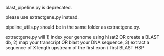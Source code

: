 blast_pipeline.py is deprecated.

please use extractgene.py instead.

pipeline_utils.py should be in the same folder as extractgene.py.

extractgene.py will 1) index your genome using hisat2 OR create a BLAST db, 2) map your transcript OR blast your DNA sequence, 3) extract a sequence of X length upstream of the first exon / first BLAST HSP
